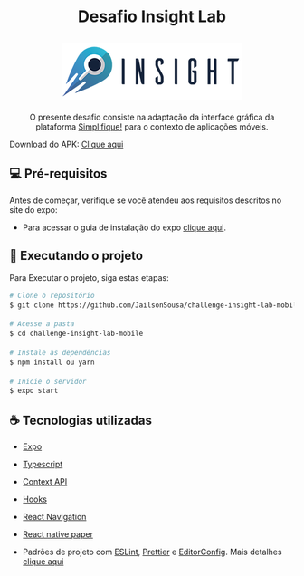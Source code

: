 <h1 align="center">Desafio Insight Lab</h1>

<h2 align="center">
  <img src="https://github.com/JailsonSousa/challenge-insight-lab/blob/main/LogoInsightColor.png" alt="Logotipo Insight Lab"/>
</h2>

<p align="center">
 O presente desafio consiste na adaptação da interface gráfica da plataforma <a href="http://www.simplifique.gov.br/" target="_blank">Simplifique!</a> para o contexto de aplicações móveis.
</p>

Download do APK: [Clique aqui](https://drive.google.com/file/d/1TCKYpcVQT-Y2yGIeLXBWGKJLnT8_LYmw/view?usp=sharing)

## 💻 Pré-requisitos

Antes de começar, verifique se você atendeu aos requisitos descritos no site do expo:

- Para acessar o guia de instalação do expo [clique aqui](https://docs.expo.io/get-started/installation/).

## 🚀 Executando o projeto <challenge-insight-lab>

Para Executar o projeto, siga estas etapas:

```bash
# Clone o repositório
$ git clone https://github.com/JailsonSousa/challenge-insight-lab-mobile.git

# Acesse a pasta
$ cd challenge-insight-lab-mobile

# Instale as dependências
$ npm install ou yarn

# Inicie o servidor
$ expo start

```

## ☕ Tecnologias utilizadas

- [Expo](https://expo.io/)
- [Typescript](https://www.typescriptlang.org/)
- [Context API](https://pt-br.reactjs.org/docs/context.html)
- [Hooks](https://pt-br.reactjs.org/docs/hooks-intro.html)
- [React Navigation](https://reactnavigation.org/)
- [React native paper](https://callstack.github.io/react-native-paper/index.html)

- Padrões de projeto com [ESLint](https://eslint.org/), [Prettier](https://prettier.io/) e [EditorConfig](https://editorconfig.org/). Mais detalhes [clique aqui](https://www.notion.so/Padr-es-de-projeto-com-ESLint-Prettier-e-EditorConfig-0b57b47a24724c859c0cf226aa0cc3a7)
